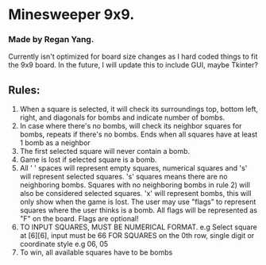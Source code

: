 # Minesweeper 9x9.

### Made by **Regan Yang**. 

Currently isn't optimized for board size changes as I hard coded things to fit the 9x9 board. In the future, I will update this to include GUI, maybe Tkinter? 

## Rules: 
1) When a square is selected, it will check its surroundings top, bottom
left, right, and diagonals for bombs and indicate number of bombs. 
2) In case where there's no bombs, will check its neighbor squares for bombs, 
repeats if there's no bombs. Ends when all squares have at least 1 bomb as a neighbor
3) The first selected square will never contain a bomb.
4) Game is lost if selected square is a bomb.
5) All ' ' spaces will represent empty squares, numerical squares and 's' will represent selected squares.
's' squares means there are no neighboring bombs.
Squares with no neighboring bombs in rule 2) will also be considered selected squares.
'x' will represent bombs, this will only show when the game is lost. The user may use "flags" to represent squares where the user thinks is a bomb. All flags
will be represented as "F" on the board. Flags are optional!
6) TO INPUT SQUARES, MUST BE NUMERICAL FORMAT. e.g
Select square at [6][6], input must be 66 
FOR SQUARES on the 0th row, single digit or coordinate style e.g 06, 05
7) To win, all available squares have to be bombs

